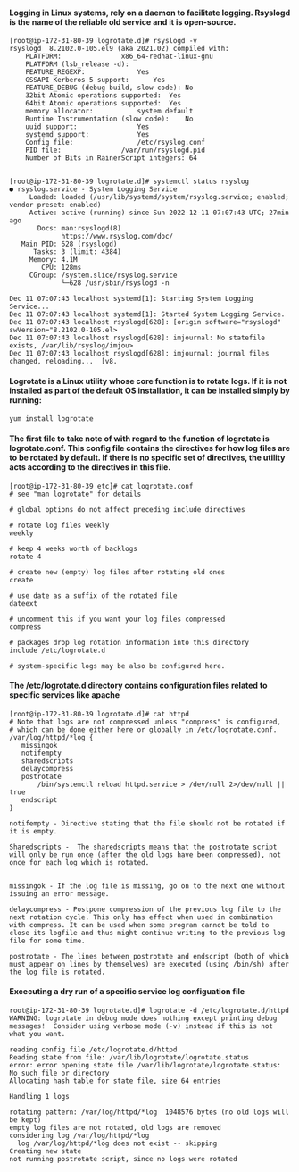  #### Logging in Linux systems, rely on a daemon to facilitate logging. Rsyslogd is the name of the reliable old service and it is open-source.

```
[root@ip-172-31-80-39 logrotate.d]# rsyslogd -v
rsyslogd  8.2102.0-105.el9 (aka 2021.02) compiled with:
	PLATFORM:				x86_64-redhat-linux-gnu
	PLATFORM (lsb_release -d):		
	FEATURE_REGEXP:				Yes
	GSSAPI Kerberos 5 support:		Yes
	FEATURE_DEBUG (debug build, slow code):	No
	32bit Atomic operations supported:	Yes
	64bit Atomic operations supported:	Yes
	memory allocator:			system default
	Runtime Instrumentation (slow code):	No
	uuid support:				Yes
	systemd support:			Yes
	Config file:				/etc/rsyslog.conf
	PID file:				/var/run/rsyslogd.pid
	Number of Bits in RainerScript integers: 64


[root@ip-172-31-80-39 logrotate.d]# systemctl status rsyslog
● rsyslog.service - System Logging Service
     Loaded: loaded (/usr/lib/systemd/system/rsyslog.service; enabled; vendor preset: enabled)
     Active: active (running) since Sun 2022-12-11 07:07:43 UTC; 27min ago
       Docs: man:rsyslogd(8)
             https://www.rsyslog.com/doc/
   Main PID: 628 (rsyslogd)
      Tasks: 3 (limit: 4384)
     Memory: 4.1M
        CPU: 128ms
     CGroup: /system.slice/rsyslog.service
             └─628 /usr/sbin/rsyslogd -n

Dec 11 07:07:43 localhost systemd[1]: Starting System Logging Service...
Dec 11 07:07:43 localhost systemd[1]: Started System Logging Service.
Dec 11 07:07:43 localhost rsyslogd[628]: [origin software="rsyslogd" swVersion="8.2102.0-105.el>
Dec 11 07:07:43 localhost rsyslogd[628]: imjournal: No statefile exists, /var/lib/rsyslog/imjou>
Dec 11 07:07:43 localhost rsyslogd[628]: imjournal: journal files changed, reloading...  [v8.
```


 #### Logrotate is a Linux utility whose core function is to rotate logs. If it is not installed as part of the default OS installation, it can be installed simply by running:

 ```
 yum install logrotate
 ```
 

 #### The first file to take note of with regard to the function of logrotate is logrotate.conf. This config file contains the directives for how log files are to be rotated by default. If there is no specific set of directives, the utility acts according to the directives in this file.

```
[root@ip-172-31-80-39 etc]# cat logrotate.conf 
# see "man logrotate" for details

# global options do not affect preceding include directives

# rotate log files weekly
weekly

# keep 4 weeks worth of backlogs
rotate 4

# create new (empty) log files after rotating old ones
create

# use date as a suffix of the rotated file
dateext

# uncomment this if you want your log files compressed
compress

# packages drop log rotation information into this directory
include /etc/logrotate.d

# system-specific logs may be also be configured here.
```



 #### The /etc/logrotate.d directory contains configuration files related to specific services like apache 
 
 ```
 [root@ip-172-31-80-39 logrotate.d]# cat httpd 
# Note that logs are not compressed unless "compress" is configured,
# which can be done either here or globally in /etc/logrotate.conf.
/var/log/httpd/*log {
    missingok
    notifempty
    sharedscripts
    delaycompress
    postrotate
        /bin/systemctl reload httpd.service > /dev/null 2>/dev/null || true
    endscript
}
```


```
notifempty - Directive stating that the file should not be rotated if it is empty.

Sharedscripts -  The sharedscripts means that the postrotate script will only be run once (after the old logs have been compressed), not once for each log which is rotated. 


missingok - If the log file is missing, go on to the next one without issuing an error message. 

delaycompress - Postpone compression of the previous log file to the next rotation cycle. This only has effect when used in combination with compress. It can be used when some program cannot be told to close its logfile and thus might continue writing to the previous log file for some time.

postrotate - The lines between postrotate and endscript (both of which must appear on lines by themselves) are executed (using /bin/sh) after the log file is rotated.
```

 #### Excecuting a dry run of a specific service log configuation file 
 
```
root@ip-172-31-80-39 logrotate.d]# logrotate -d /etc/logrotate.d/httpd 
WARNING: logrotate in debug mode does nothing except printing debug messages!  Consider using verbose mode (-v) instead if this is not what you want.

reading config file /etc/logrotate.d/httpd
Reading state from file: /var/lib/logrotate/logrotate.status
error: error opening state file /var/lib/logrotate/logrotate.status: No such file or directory
Allocating hash table for state file, size 64 entries

Handling 1 logs

rotating pattern: /var/log/httpd/*log  1048576 bytes (no old logs will be kept)
empty log files are not rotated, old logs are removed
considering log /var/log/httpd/*log
  log /var/log/httpd/*log does not exist -- skipping
Creating new state
not running postrotate script, since no logs were rotated
```

